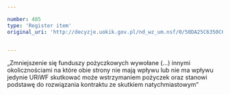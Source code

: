 ```yaml
---

number: 485
type: 'Register item'
original_uri: 'http://decyzje.uokik.gov.pl/nd_wz_um.nsf/0/50DA25C6350C65F7C12572DD00329591?OpenDocument'


---
```


„Zmniejszenie się funduszy pożyczkowych wywołane (...) innymi okolicznościami na które obie strony nie mają wpływu lub nie ma wpływu jedynie URiWF skutkować może wstrzymaniem pożyczek oraz stanowi podstawę do rozwiązania kontraktu ze skutkiem natychmiastowym”
